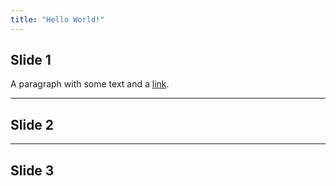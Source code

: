 ```yaml
---
title: "Hello World!"
---
```


## Slide 1

A paragraph with some text and a [link](https://luisquintanilla.me).

---

## Slide 2

---

## Slide 3
